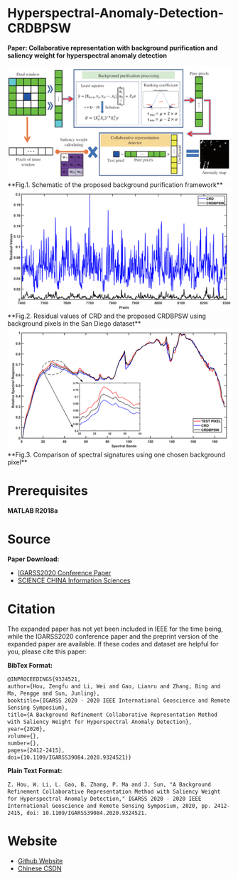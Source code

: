 # Hyperspectral-Anomaly-Detection-CRDBPSW

**Paper: Collaborative representation with background purification and saliency weight for hyperspectral anomaly detection**

<img src="workflow.png" alt="workflow">
**Fig.1. Schematic of the proposed background purification framework**


<img src="ParaAnalysis_Residual_Sandiego.jpg" alt="workflow">
**Fig.2. Residual values of CRD and the proposed CRDBPSW using background pixels in the San Diego dataset**

<img src="ParaAnalysis_Spectrum_Sandiego.jpg" alt="workflow">
**Fig.3. Comparison of spectral signatures using one chosen background pixel**

# Prerequisites
**MATLAB R2018a**


# Source
**Paper Download:**<br />
- [IGARSS2020 Conference Paper](https://ieeexplore.ieee.org/document/9451632)
- [SCIENCE CHINA Information Sciences](https://www.sciengine.com/publisher/scp/journal/SCIS/doi/10.1007/s11432-020-2915-2?slug=abstract)


# Citation
The expanded paper has not yet been included in IEEE for the time being, while the IGARSS2020 conference paper and the preprint version of the expanded paper are available. If these codes and dataset are helpful for you, please cite this paper:

**BibTex Format:**<br />
```
@INPROCEEDINGS{9324521,
author={Hou, Zengfu and Li, Wei and Gao, Lianru and Zhang, Bing and Ma, Pengge and Sun, Junling},
booktitle={IGARSS 2020 - 2020 IEEE International Geoscience and Remote Sensing Symposium},
title={A Background Refinement Collaborative Representation Method with Saliency Weight for Hyperspectral Anomaly Detection},
year={2020},
volume={},
number={},
pages={2412-2415},
doi={10.1109/IGARSS39084.2020.9324521}}
```

**Plain Text Format:**<br />
```
Z. Hou, W. Li, L. Gao, B. Zhang, P. Ma and J. Sun, "A Background Refinement Collaborative Representation Method with Saliency Weight for Hyperspectral Anomaly Detection," IGARSS 2020 - 2020 IEEE International Geoscience and Remote Sensing Symposium, 2020, pp. 2412-2415, doi: 10.1109/IGARSS39084.2020.9324521.
```

# Website
- [Github Website](https://zephyrhours.github.io/)
- [Chinese CSDN](https://blog.csdn.net/NBDwo)
